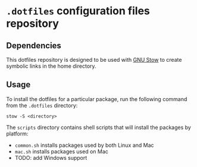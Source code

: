 # `.dotfiles` configuration files repository

## Dependencies

This dotfiles repository is designed to be used with [GNU Stow](https://www.gnu.org/software/stow/) to create symbolic links in the home directory.

## Usage

To install the dotfiles for a particular package, run the following command from the `.dotfiles` directory:

    stow -S <directory>

The `scripts` directory contains shell scripts that will install the packages by platform:
* `common.sh` installs packages used by both Linux and Mac
* `mac.sh` installs packages used on Mac
* TODO: add Windows support
